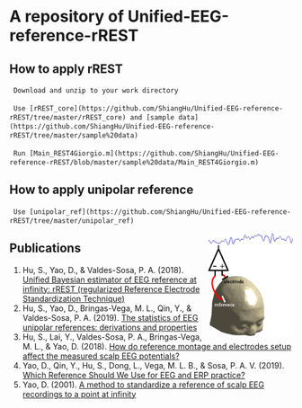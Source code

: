 # A repository of Unified-EEG-reference-rREST

## How to apply rREST

     Download and unzip to your work directory

     Use [rREST_core](https://github.com/ShiangHu/Unified-EEG-reference-rREST/tree/master/rREST_core) and [sample data](https://github.com/ShiangHu/Unified-EEG-reference-rREST/tree/master/sample%20data)
    
     Run [Main_REST4Giorgio.m](https://github.com/ShiangHu/Unified-EEG-reference-rREST/blob/master/sample%20data/Main_REST4Giorgio.m)

## How to apply unipolar reference

     Use [unipolar_ref](https://github.com/ShiangHu/Unified-EEG-reference-rREST/tree/master/unipolar_ref)

<img src="https://github.com/ShiangHu/Unified-EEG-reference-rREST/blob/master/rREST%202017/head.jpg" width="150" align='right'>

## Publications
1) Hu, S., Yao, D., & Valdes-Sosa, P. A. (2018). [Unified Bayesian estimator of EEG reference at infinity: rREST (regularized Reference Electrode Standardization Technique)](https://doi.org/10.3389/fnins.2018.00297)
2) Hu, S., Yao, D., Bringas-Vega, M. L., Qin, Y., & Valdes-Sosa, P. A. (2019). [The statistics of EEG unipolar references: derivations and properties](https://link.springer.com/article/10.1007/s10548-019-00706-y)
3) Hu, S., Lai, Y., Valdes-Sosa, P. A., Bringas-Vega, M. L., & Yao, D. (2018). [How do reference montage and electrodes setup affect the measured scalp EEG potentials?](https://iopscience.iop.org/article/10.1088/1741-2552/aaa13f)
4) Yao, D., Qin, Y., Hu, S., Dong, L., Vega, M. L. B., & Sosa, P. A. V. (2019). [Which Reference Should We Use for EEG and ERP practice?](https://link.springer.com/article/10.1007/s10548-019-00707-x)
5) Yao, D. (2001). [A method to standardize a reference of scalp EEG recordings to a point at infinity](https://iopscience.iop.org/article/10.1088/0967-3334/22/4/305/meta)

